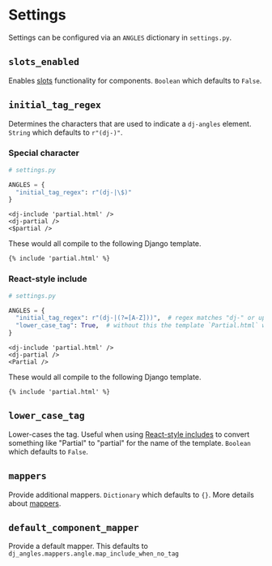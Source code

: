 # Settings

Settings can be configured via an `ANGLES` dictionary in `settings.py`.

## `slots_enabled`

Enables [slots](components.md#slots) functionality for components. `Boolean` which defaults to `False`.

## `initial_tag_regex`

Determines the characters that are used to indicate a `dj-angles` element. `String` which defaults to `r"(dj-)"`.

### Special character

```python
# settings.py

ANGLES = {
  "initial_tag_regex": r"(dj-|\$)"
}
```

```text
<dj-include 'partial.html' />
<dj-partial />
<$partial />
```

These would all compile to the following Django template.

```text
{% include 'partial.html' %}
```

### React-style include

```python
# settings.py

ANGLES = {
  "initial_tag_regex": r"(dj-|(?=[A-Z]))",  # regex matches "dj-" or upper-case letter lookahead
  "lower_case_tag": True,  # without this the template `Partial.html` will be loaded
}
```

```text
<dj-include 'partial.html' />
<dj-partial />
<Partial />
```

These would all compile to the following Django template.

```text
{% include 'partial.html' %}
```

## `lower_case_tag`

Lower-cases the tag. Useful when using [React-style includes](#react-style-include) to convert something like "Partial" to "partial" for the name of the template. `Boolean` which defaults to `False`.

## `mappers`

Provide additional mappers. `Dictionary` which defaults to `{}`. More details about [mappers](mappers.md).

## `default_component_mapper`

Provide a default mapper. This defaults to `dj_angles.mappers.angle.map_include_when_no_tag`
